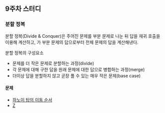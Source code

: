 ## 9주차 스터디

### 분할 정복
분할 정복(Divide & Conquer)은 주어진 문제를 부분 문제로 나눈 뒤 답을 재귀 호출을 이용해 계산하고, 가 부분 문제의 답으로부터 전체 문제의 답을 계산해낸다.

분할 정복의 구성요소
- 문제를 더 작은 문제로 분할하는 과정(divide)
- 각 문제에 대해 구한 답을 원래 문제에 대한 답으로 병합하는 과정(merge)
- 더이상 답을 분할하지 않고 곧장 풀 수 있는 매우 작은 문제(base case)


#### 문제
- [하노이 탑의 이동 순서](https://www.acmicpc.net/problem/117295)
- [Z](https://www.acmicpc.net/problem/1074)
